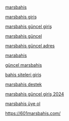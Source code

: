  <p><a href="https://601marsbahis.com/" rel="dofollow">marsbahis</a></p>
        <p><a href="https://601marsbahis.com/" rel="dofollow">marsbahis giriş</a></p>
        <p><a href="https://601marsbahis.com/" rel="dofollow">marsbahis güncel giriş</a></p>
        <p><a href="https://601marsbahis.com/" rel="dofollow">marsbahis güncel</a></p>
        <p><a href="https://601marsbahis.com/" rel="dofollow">marsbahis güncel adres</a></p>
        <p><a href="https://601marsbahis.com/" rel="dofollow">marabahis</a></p>
        <p><a href="https://601marsbahis.com/" rel="dofollow">güncel marsbahis</a></p>
        <p><a href="https://601marsbahis.com/" rel="dofollow">bahis siteleri giriş</a></p>
        <p><a href="https://601marsbahis.com/" rel="dofollow">marsbahis destek</a></p>
        <p><a href="https://601marsbahis.com/" rel="dofollow">marsbahis güncel giriş 2024</a></p>
        <p><a href="https://601marsbahis.com/" rel="dofollow">marsbahis üye ol</a></p>


https://601marsbahis.com/
